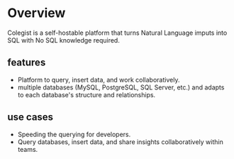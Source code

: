 # Overview

Colegist is a self-hostable platform that turns Natural Language imputs into SQL with No SQL knowledge required.

## features
- Platform to query, insert data, and work collaboratively.
- multiple databases (MySQL, PostgreSQL, SQL Server, etc.) and adapts to each database's structure and relationships.

## use cases
- Speeding the querying for developers.
- Query databases, insert data, and share insights collaboratively within teams.
